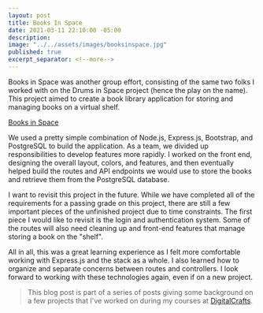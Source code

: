 ```yaml
---
layout: post
title: Books In Space
date: 2021-03-11 22:10:00 -05:00
description: 
image: "../../assets/images/booksinspace.jpg"
published: true
excerpt_separator: <!--more-->
---
```


Books in Space was another group effort, consisting of the same two folks  I worked with on the Drums in Space project (hence the play on the name). This project aimed to create a book library application for storing and managing books on a virtual shelf. 

[Books in Space](https://books-in-space.herokuapp.com/)

We used a pretty simple combination of Node.js, Express.js, Bootstrap, and PostgreSQL to build the application. As a team, we divided up responsibilities to develop features more rapidly. I worked on the front end, designing the overall layout, colors, and features, and then eventually helped build the routes and API endpoints we would use to store the books and retrieve them from the PostgreSQL database. 

I want to revisit this project in the future. While we have completed all of the requirements for a passing grade on this project, there are still a few important pieces of the unfinished project due to time constraints. The first piece I would like to revisit is the login and authentication system. Some of the routes will also need cleaning up and front-end features that manage storing a book on the "shelf". 

All in all, this was a great learning experience as I felt more comfortable working with Express.js and the stack as a whole. I also learned how to organize and separate concerns between routes and controllers. I look forward to working with these technologies again, even if on a new project. 

> This blog post is part of a series of posts giving some background on a few projects that I've worked on during my courses at [DigitalCrafts](https://www.digitalcrafts.com/).